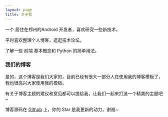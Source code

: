 ```yaml
---
layout: page
title: 关于我 
---
```


一个 居住在郑州的Android 开发者，喜欢研究一些新技术。
<p>
平时喜欢整理个人博客，逛逛技术论坛。
<p>
了解一些 前端 基本概念和 Python 的简单用法。

<p>

<h3> 我们的博客 </h3>  

<p>

是的，这个博客是我们大家的，目前已经有很大一部分人在使用我的博客模板了，我也很高兴大家使用我的模板。

<p>


<p>

有关于博客主题的建议和意见都可以提给我，让我们一起来打造一个精美的主题吧~ 

<p> 
  <p>

博客源码在 <a target="_blank" href='https://github.com/cllstudy/cllstudy.github.io/'>Github</a> 上，你的 Star 是我更新的动力，谢谢~    
<p>






